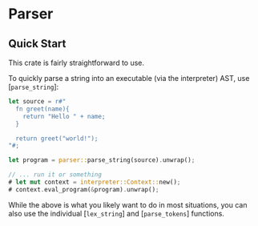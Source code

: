 # Parser

## Quick Start

This crate is fairly straightforward to use.

To quickly parse a string into an executable (via the interpreter) AST, use [`parse_string`]:

```rust
let source = r#"
  fn greet(name){
    return "Hello " + name;
  }

  return greet("world!");
"#;

let program = parser::parse_string(source).unwrap();

// ... run it or something
# let mut context = interpreter::Context::new();
# context.eval_program(&program).unwrap();
```

While the above is what you likely want to do in most situations,
you can also use the individual [`lex_string`] and [`parse_tokens`] functions.
